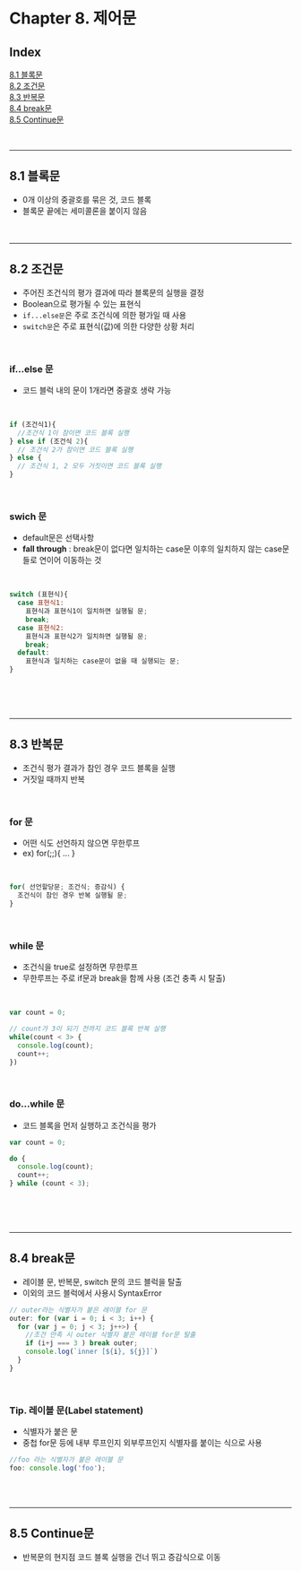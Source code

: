 # Chapter 8. 제어문

## Index

[8.1 블록문](#81-블록문)<br>
[8.2 조건문](#82-조건문)<br>
[8.3 반복문](#83-반복문)<br>
[8.4 break문](#84-break문)<br>
[8.5 Continue문](#85-Continue문)

<br>

---

## 8.1 블록문

- 0개 이상의 중괄호를 묶은 것, 코드 블록
- 블록문 끝에는 세미콜론을 붙이지 않음
  <br><br><br>

---

## 8.2 조건문

- 주어진 조건식의 평가 결과에 따라 블록문의 실행을 결정
- Boolean으로 평가될 수 있는 표현식
- `if...else문`은 주로 조건식에 의한 평가일 때 사용
- `switch문`은 주로 표현식(값)에 의한 다양한 상황 처리

<br>

### if...else 문

- 코드 블럭 내의 문이 1개라면 중괄호 생략 가능

<br>

```js
if (조건식1){
  //조건식 1이 참이면 코드 블록 실행
} else if (조건식 2){
  // 조건식 2가 참이면 코드 블록 실행
} else {
  // 조건식 1, 2 모두 거짓이면 코드 블록 실행
}
```

<br>

### swich 문

- default문은 선택사항
- **fall through** : break문이 없다면 일치하는 case문 이후의 일치하지 않는 case문들로 연이어 이동하는 것

<br>

```js
switch (표현식){
  case 표현식1:
    표현식과 표현식1이 일치하면 실행될 문;
    break;
  case 표현식2:
    표현식과 표현식2가 일치하면 실행될 문;
    break;
  default:
    표현식과 일치하는 case문이 없을 때 실행되는 문;
}
```

<br><br><br>

---

## 8.3 반복문

- 조건식 평가 결과가 참인 경우 코드 블록을 실행
- 거짓일 때까지 반복

<br>

### for 문

- 어떤 식도 선언하지 않으면 무한루프
- ex) for(;;){ ... }

<br>

```js
for( 선언할당문; 조건식; 증감식) {
  조건식이 참인 경우 반복 실행될 문;
}
```

<br>

### while 문

- 조건식을 true로 설정하면 무한루프
- 무한루프는 주로 if문과 break을 함께 사용 (조건 충족 시 탈출)

<br>

```js
var count = 0;

// count가 3이 되기 전까지 코드 블록 반복 실행
while(count < 3> {
  console.log(count);
  count++;
})
```

<br>

### do...while 문

- 코드 블록을 먼저 실행하고 조건식을 평가

```js
var count = 0;

do {
  console.log(count);
  count++;
} while (count < 3);
```

<br><br><br>

---

## 8.4 break문

- 레이블 문, 반복문, switch 문의 코드 블럭을 탈출
- 이외의 코드 블럭에서 사용시 SyntaxError

```js
// outer라는 식별자가 붙은 레이블 for 문
outer: for (var i = 0; i < 3; i++) {
  for (var j = 0; j < 3; j++>) {
    //조건 만족 시 outer 식별자 붙은 레이블 for문 탈출
    if (i+j === 3 ) break outer;
    console.log(`inner [${i}, ${j}]`)
  }
}
```

<br>

### Tip. 레이블 문(Label statement)

- 식별자가 붙은 문
- 중첩 for문 등에 내부 루프인지 외부루프인지 식별자를 붙이는 식으로 사용

```js
//foo 라는 식별자가 붙은 레이블 문
foo: console.log('foo');
```

<br><br>

---

## 8.5 Continue문

- 반복문의 현지점 코드 블록 실행을 건너 뛰고 증감식으로 이동
  <br>
